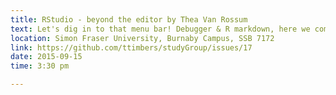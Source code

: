 ```yaml
---
title: RStudio - beyond the editor by Thea Van Rossum
text: Let's dig in to that menu bar! Debugger & R markdown, here we come
location: Simon Fraser University, Burnaby Campus, SSB 7172
link: https://github.com/ttimbers/studyGroup/issues/17
date: 2015-09-15
time: 3:30 pm

---
```

